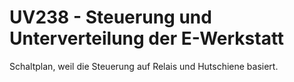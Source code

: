# UV238 - Steuerung und Unterverteilung der E-Werkstatt

Schaltplan, weil die Steuerung auf Relais und Hutschiene basiert.
